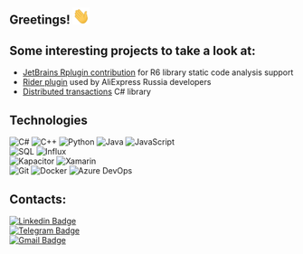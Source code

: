 ## Greetings! <img src="https://github.com/DeagleGross/DeagleGross/blob/main/resources/wave.gif?raw=true" width="30px">

## Some interesting projects to take a look at:
- [JetBrains Rplugin contribution](https://github.com/JetBrains/Rplugin/pull/3) for R6 library static code analysis support
- [Rider plugin](https://github.com/DeagleGross/SharpCoachPlugin) used by AliExpress Russia developers
- [Distributed transactions](https://github.com/DeagleGross/DistributedTransactions) C# library

## Technologies

![C#](https://img.shields.io/badge/c%23%20-%23239120.svg?-b&style=for-the-badge&logo=c-sharp&logoColor=white)
![C++](https://img.shields.io/badge/-C++-00599C?logo=c)
![Python](https://img.shields.io/badge/-Python-yellow?logo=Python)
![Java](https://img.shields.io/badge/-java-E34A86?logo=java)
![JavaScript](https://img.shields.io/badge/-JavaScript-black?logo=javascript)  
![SQL](https://img.shields.io/badge/-SQL-black?logo=mysql)
![Influx](https://img.shields.io/badge/-Influx-black?logo=influxdb)  
![Kapacitor](https://img.shields.io/badge/-Kapacitor-black?logo=kapacitor)
![Xamarin](https://img.shields.io/badge/-Xamarin-181717?logo=xamarin)  
![Git](https://img.shields.io/badge/-Git-black?style=flat-square&logo=git)
![Docker](https://img.shields.io/badge/-Docker-black?logo=docker)
![Azure DevOps](https://img.shields.io/badge/Microsoft%20Azure-232F7E?logo=microsoft-azure)

## Contacts:
[![Linkedin Badge](https://img.shields.io/badge/-LinkedIn-blue?style=flat-square&logo=Linkedin&logoColor=white&link=https://www.linkedin.com/in/harshkumarkhatri/)](https://www.linkedin.com/in/dmitriy-korolev/)  
[![Telegram Badge](https://img.shields.io/badge/-Telegram-blue?style=flat-square&logo=Telegram&logoColor=white)](https://t.me/deaglegross)   
[![Gmail Badge](https://img.shields.io/badge/-deagle.gross@gmail.com-c14438?logo=Gmail&logoColor=white&link=mailto:deagle.gross@gmail.com)](mailto:deagle.gross@gmail.com)
